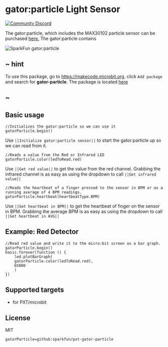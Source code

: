 # gator:particle Light Sensor

[![Community Discord](https://img.shields.io/discord/448979533891371018.svg)](https://aka.ms/makecodecommunity)

The gator:particle, which includes the MAX30102 particle sensor can be purchased [here.](https://www.sparkfun.com/products/15271)
The gator:particle contains

![SparkFun gator:particle](https://raw.githubusercontent.com/sparkfun/pxt-gator-particle/master/icon.jpg)  

## ~ hint

To use this package, go to https://makecode.microbit.org, click ``Add package`` and search for **gator-particle**. The package is located [here](https://makecode.microbit.org/pkg/sparkfun/pxt-gator-particle)

## ~

## Basic usage

```blocks
//Initializes the gator:particle so we can use it
gatorParticle.begin()
```

Use ``||Initialize gator:particle sensor||`` to start the gator:particle up so we can read from it.

```blocks
//Reads a value from the Red or Infrared LED
gatorParticle.color(ledToRead.red)
```

Use ``||Get red value||`` to get the value from the red channel. Grabbing the infrared channel is as easy as using the dropdown to call ``||Get infrared value||``

```blocks
//Reads the heartbeat of a finger pressed to the sensor in BPM or as a running average of 4 BPM readings.
gatorParticle.heartbeat(heartbeatType.BPM)
```

Use ``||Get heartbeat in BPM||`` to get the heartbeat of finger on the sensor in BPM. Grabbing the average BPM is as easy as using the dropdown to call ``||Get heartbeat in AVG||``

## Example: Red Detector

```blocks
//Read red value and write it to the micro:bit screen as a bar graph.
gatorParticle.begin()
basic.forever(function () {
    led.plotBarGraph(
    gatorParticle.color(ledToRead.red),
    65000
    )
})
```

## Supported targets

* for PXT/microbit

## License

MIT

```package
gatorParticle=github:sparkfun/pxt-gator-particle
```